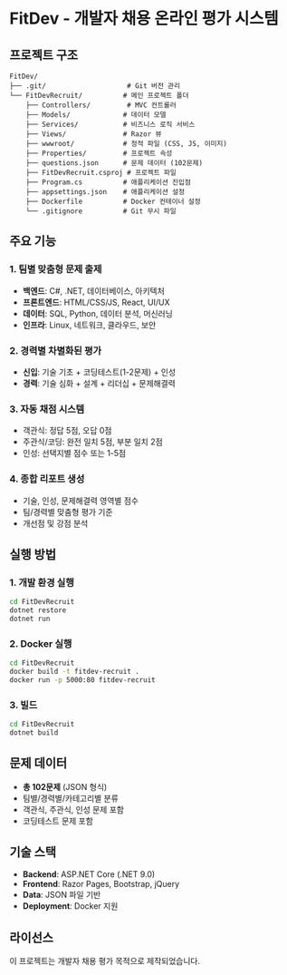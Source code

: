 # FitDev - 개발자 채용 온라인 평가 시스템

## 프로젝트 구조

```
FitDev/
├── .git/                    # Git 버전 관리
└── FitDevRecruit/          # 메인 프로젝트 폴더
    ├── Controllers/         # MVC 컨트롤러
    ├── Models/             # 데이터 모델
    ├── Services/           # 비즈니스 로직 서비스
    ├── Views/              # Razor 뷰
    ├── wwwroot/            # 정적 파일 (CSS, JS, 이미지)
    ├── Properties/         # 프로젝트 속성
    ├── questions.json      # 문제 데이터 (102문제)
    ├── FitDevRecruit.csproj # 프로젝트 파일
    ├── Program.cs          # 애플리케이션 진입점
    ├── appsettings.json    # 애플리케이션 설정
    ├── Dockerfile          # Docker 컨테이너 설정
    └── .gitignore          # Git 무시 파일
```

## 주요 기능

### 1. 팀별 맞춤형 문제 출제
- **백엔드**: C#, .NET, 데이터베이스, 아키텍처
- **프론트엔드**: HTML/CSS/JS, React, UI/UX
- **데이터**: SQL, Python, 데이터 분석, 머신러닝
- **인프라**: Linux, 네트워크, 클라우드, 보안

### 2. 경력별 차별화된 평가
- **신입**: 기술 기초 + 코딩테스트(1-2문제) + 인성
- **경력**: 기술 심화 + 설계 + 리더십 + 문제해결력

### 3. 자동 채점 시스템
- 객관식: 정답 5점, 오답 0점
- 주관식/코딩: 완전 일치 5점, 부분 일치 2점
- 인성: 선택지별 점수 또는 1-5점

### 4. 종합 리포트 생성
- 기술, 인성, 문제해결력 영역별 점수
- 팀/경력별 맞춤형 평가 기준
- 개선점 및 강점 분석

## 실행 방법

### 1. 개발 환경 실행
```bash
cd FitDevRecruit
dotnet restore
dotnet run
```

### 2. Docker 실행
```bash
cd FitDevRecruit
docker build -t fitdev-recruit .
docker run -p 5000:80 fitdev-recruit
```

### 3. 빌드
```bash
cd FitDevRecruit
dotnet build
```

## 문제 데이터

- **총 102문제** (JSON 형식)
- 팀별/경력별/카테고리별 분류
- 객관식, 주관식, 인성 문제 포함
- 코딩테스트 문제 포함

## 기술 스택

- **Backend**: ASP.NET Core (.NET 9.0)
- **Frontend**: Razor Pages, Bootstrap, jQuery
- **Data**: JSON 파일 기반
- **Deployment**: Docker 지원

## 라이선스

이 프로젝트는 개발자 채용 평가 목적으로 제작되었습니다. 